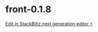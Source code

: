 # front-0.1.8

[Edit in StackBlitz next generation editor ⚡️](https://stackblitz.com/~/github.com/TommoHCIO/front-0.1.8)